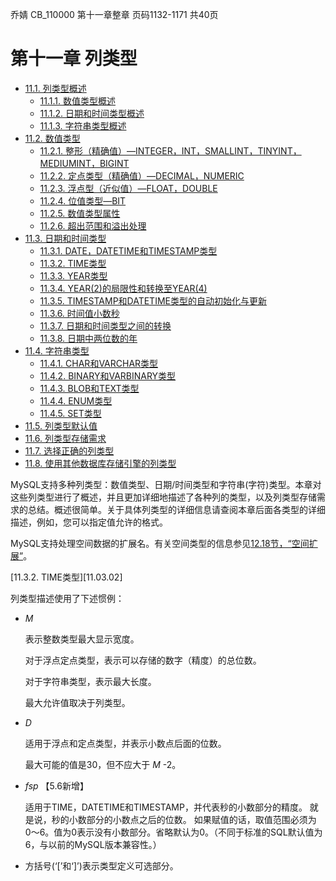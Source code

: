 乔婧 CB_110000 第十一章整章 页码1132-1171 共40页

# 第十一章 列类型

* [11.1. 列类型概述](./11.01.00_Data_Type_Overview.md)
  - [11.1.1. 数值类型概述](./11.01.01_Numeric_Type_Overview.md)
  - [11.1.2. 日期和时间类型概述](./11.01.02_Date_and_Time_Type_Overview.md)
  - [11.1.3. 字符串类型概述](./11.01.03_String_Type_Overview.md)
* [11.2. 数值类型](./11.02.00_Numeric_Types.md)
  - [11.2.1. 整形（精确值）—INTEGER，INT，SMALLINT，TINYINT，MEDIUMINT，BIGINT](./11.02.01_Integer_Types_Exact_Value_INTEGER_INT_SMALLINT_TINYINT_MEDIUMINT_BIGINT.md)
  - [11.2.2. 定点类型（精确值）—DECIMAL，NUMERIC](./11.02.02_Fixed-Point_Types_Exact_Value_DECIMAL_NUMERIC.md)
  - [11.2.3. 浮点型（近似值）—FLOAT，DOUBLE](./11.02.03_Floating-Point_Types_Approximate_Value_FLOAT_DOUBLE.md)
  - [11.2.4. 位值类型—BIT](./11.02.04_Bit-Value_Type_BIT.md)
  - [11.2.5. 数值类型属性](./11.02.05_Numeric_Type_Attributes.md)
  - [11.2.6. 超出范围和溢出处理](./11.02.06_Out-of-Range_and_Overflow_Handling.md)
* [11.3. 日期和时间类型](./11.03.00_Date_and_Time_Types.md)
  - [11.3.1. DATE，DATETIME和TIMESTAMP类型](./11.03.01_The_DATE_DATETIME_and_TIMESTAMP_Types.md)
  - [11.3.2. TIME类型](./11.03.02_The_TIME_Type.md)
  - [11.3.3. YEAR类型](./11.03.03_The_YEAR_Type.md)
  - [11.3.4. YEAR(2)的局限性和转换至YEAR(4)](./11.03.04_YEAR2_Limitations_and_Migrating_to_YEAR4.md)
  - [11.3.5. TIMESTAMP和DATETIME类型的自动初始化与更新](./11.03.05_Automatic_Initialization_and_Updating_for_TIMESTAMP_and_DATETIME.md)
  - [11.3.6. 时间值小数秒](./11.03.06_Fractional_Seconds_in_Time_Values.md)
  - [11.3.7. 日期和时间类型之间的转换](./11.03.07_Conversion_Between_Date_and_Time_Types.md)
  - [11.3.8. 日期中两位数的年](./11.03.08_Two-Digit_Years_in_Dates.md)
* [11.4. 字符串类型](./11.04.00_String_Types.md)
  - [11.4.1. CHAR和VARCHAR类型](./11.04.01_The_CHAR_and_VARCHAR_Types.md)
  - [11.4.2. BINARY和VARBINARY类型](./11.04.02_The_BINARY_and_VARBINARY_Types.md)
  - [11.4.3. BLOB和TEXT类型](./11.04.03_The_BLOB_and_TEXT_Types.md)
  - [11.4.4. ENUM类型](./11.04.04_The_ENUM_Type.md)
  - [11.4.5. SET类型](./11.04.05_The_SET_Type.md)
* [11.5. 列类型默认值](./11.05.00_Data_Type_Default_Values.md)
* [11.6. 列类型存储需求](./11.06.00_Data_Type_Storage_Requirements.md)
* [11.7. 选择正确的列类型](./11.07.00_Choosing_the_Right_Type_for_a_Column.md)
* [11.8. 使用其他数据库存储引擎的列类型](./11.08.00_Using_Data_Types_from_Other_Database_Engines.md)

MySQL支持多种列类型：数值类型、日期/时间类型和字符串(字符)类型。本章对这些列类型进行了概述，并且更加详细地描述了各种列的类型，以及列类型存储需求的总结。概述很简单。关于具体列类型的详细信息请查阅本章后面各类型的详细描述，例如，您可以指定值允许的格式。

MySQL支持处理空间数据的扩展名。有关空间类型的信息参见[12.18节，“空间扩展”](../Chapter_12/12.18.00_Spatial_Extensions.md)。

[11.3.2. TIME类型][11.03.02]

列类型描述使用了下述惯例：

* *M* 
    
    表示整数类型最大显示宽度。

    对于浮点定点类型，表示可以存储的数字（精度）的总位数。

    对于字符串类型，表示最大长度。

    最大允许值取决于列类型。

* *D*

    适用于浮点和定点类型，并表示小数点后面的位数。

    最大可能的值是30，但不应大于 *M* -2。

* *fsp* 【5.6新增】

    适用于TIME，DATETIME和TIMESTAMP，并代表秒的小数部分的精度。
    就是说，秒的小数部分的小数点之后的位数。
    如果赋值的话，取值范围必须为0〜6。值为0表示没有小数部分。省略默认为0。（不同于标准的SQL默认值为6，与以前的MySQL版本兼容性。）

* 方括号(‘[’和‘]’)表示类型定义可选部分。

